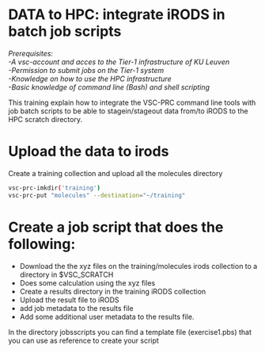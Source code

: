 # DATA to HPC: integrate iRODS in batch job scripts

*Prerequisites:*  
*-A vsc-account and acces to the Tier-1 infrastructure of KU Leuven*  
*-Permission to submit jobs on the Tier-1 system*  
*-Knowledge on how to use the HPC infrastructure*  
*-Basic knowledge of command line (Bash) and shell scripting*  


This training explain how to integrate the VSC-PRC command line tools with 
job batch scripts to be able to stagein/stageout data from/to iRODS to the HPC scratch directory. 

# Upload the data to irods 

Create a training collection and upload all the molecules directory

```sh 
vsc-prc-imkdir('training')
vsc-prc-put "molecules" --destination="~/training"
```


# Create a job script that does the following:

- Download the the xyz files on the training/molecules irods collection to a directory in $VSC_SCRATCH
- Does some calculation using the xyz files 
- Create a results directory in the training iRODS collection
- Upload the result file to iRODS
- add job metadata to the results file
- Add some additional user metadata to the results file. 


In the directory jobsscripts you can find a template file (exercise1.pbs) 
that you can use as reference to create your script


